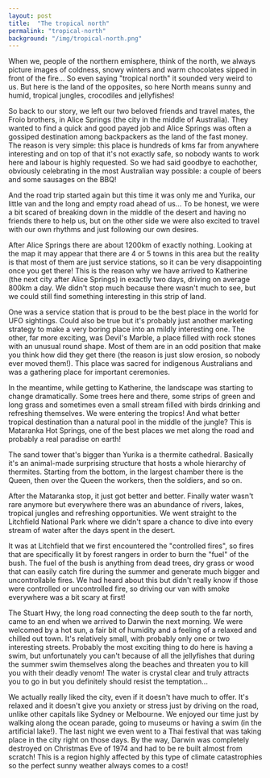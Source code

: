 ```yaml
---
layout: post
title:  "The tropical north"
permalink: "tropical-north"
background: "/img/tropical-north.png"
---
```


When we, people of the northern emisphere, think of the north, we always picture images of coldness, snowy winters and warm chocolates sipped in front of the fire... So even saying "tropical north" it sounded very weird to us. But here is the land of the opposites, so here North means sunny and humid, tropical jungles, crocodiles and jellyfishes!

So back to our story, we left our two beloved friends and travel mates, the Froio brothers, in Alice Springs (the city in the middle of Australia). They wanted to find a quick and good payed job and Alice Springs was often a gossiped destination among backpackers as the land of the fast money. The reason is very simple: this place is hundreds of kms far from anywhere interesting and on top of that it's not exactly safe, so nobody wants to work here and labour is highly requested.
So we had said goodbye to eachother, obviously celebrating in the most Australian way possible: a couple of beers and some sausages on the BBQ!



And the road trip started again but this time it was only me and Yurika, our little van and the long and empty road ahead of us...
To be honest, we were a bit scared of breaking down in the middle of the desert and having no friends there to help us, but on the other side we were also excited to travel with our own rhythms and just following our own desires.

After Alice Springs there are about 1200km of exactly nothing. Looking at the map it may appear that there are 4 or 5 towns in this area but the reality is that most of them are just service stations, so it can be very disappointing once you get there!
This is the reason why we have arrived to Katherine (the next city after Alice Springs) in exactly two days, driving on average 800km a day. We didn't stop much because there wasn't much to see, but we could still find something interesting in this strip of land.

One was a service station that is proud to be the best place in the world for UFO sightings. Could also be true but it's probably just another marketing strategy to make a very boring place into an mildly interesting one.
The other, far more exciting, was Devil's Marble, a place filled with rock stones with an unusual round shape. Most of them are in an odd position that make you think how did they get there (the reason is just slow erosion, so nobody ever moved them!). This place was sacred for indigenous Australians and was a gathering place for important ceremonies.



In the meantime, while getting to Katherine, the landscape was starting to change dramatically. Some trees here and there, some strips of green and long grass and sometimes even a small stream filled with birds drinking and refreshing themselves. We were entering the tropics!
And what better tropical destination than a natural pool in the middle of the jungle?
This is Mataranka Hot Springs, one of the best places we met along the road and probably a real paradise on earth!




The sand tower that's bigger than Yurika is a thermite cathedral. Basically it's an animal-made surprising structure that hosts a whole hierarchy of thermites. Starting from the bottom, in the largest chamber there is the Queen, then over the Queen the workers, then the soldiers, and so on.

After the Mataranka stop, it just got better and better. Finally water wasn't rare anymore but everywhere there was an abundance of rivers, lakes, tropical jungles and refreshing opportunities.
We went straight to the Litchfield National Park where we didn't spare a chance to dive into every stream of water after the days spent in the desert.






It was at Litchfield that we first encountered the "controlled fires", so fires that are specifically lit by forest rangers in order to burn the "fuel" of the bush. The fuel of the bush is anything from dead trees, dry grass or wood that can easily catch fire during the summer and generate much bigger and uncontrollable fires.
We had heard about this but didn't really know if those were controlled or uncontrolled fire, so driving our van with smoke everywhere was a bit scary at first!



The Stuart Hwy, the long road connecting the deep south to the far north, came to an end when we arrived to Darwin the next morning. We were welcomed by a hot sun, a fair bit of humidity and a feeling of a relaxed and chilled out town. It's relatively small, with probably only one or two interesting streets. Probably the most exciting thing to do here is having a swim, but unfortunately you can't because of all the jellyfishes that during the summer swim themselves along the beaches and threaten you to kill you with their deadly venom!
The water is crystal clear and truly attracts you to go in but you definitely should resist the temptation...






We actually really liked the city, even if it doesn't have much to offer. It's relaxed and it doesn't give you anxiety or stress just by driving on the road, unlike other capitals like Sydney or Melbourne. We enjoyed our time just by walking along the ocean parade, going to museums or having a swim (in the artificial lake!). The last night we even went to a Thai festival that was taking place in the city right on those days.
By the way, Darwin was completely destroyed on Christmas Eve of 1974 and had to be re built almost from scratch! This is a region highly affected by this type of climate catastrophies so the perfect sunny weather always comes to a cost!





